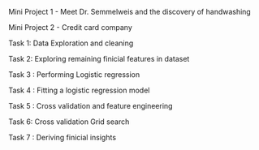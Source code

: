 Mini Project 1 - Meet Dr. Semmelweis and the discovery of handwashing

Mini Project 2 - Credit card company

Task 1: Data Exploration and cleaning

Task 2: Exploring remaining finicial features in dataset

Task 3 : Performing Logistic regression

Task 4 : Fitting a logistic regression model

Task 5 : Cross validation and feature engineering

Task 6: Cross validation Grid search

Task 7 : Deriving finicial insights
